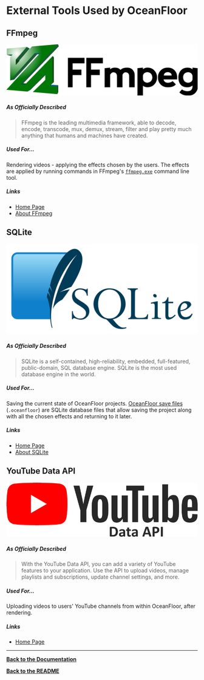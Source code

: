 # External Tools Used by OceanFloor

## FFmpeg

![](./images/ffmpeg.png)

##### As Officially Described

> FFmpeg is the leading multimedia framework, able to decode, encode, transcode, mux, demux, stream, filter and play pretty much anything that humans and machines have created.

##### Used For...

Rendering videos - applying the effects chosen by the users.
The effects are applied by running commands in FFmpeg's [`ffmpeg.exe`](https://www.ffmpeg.org/ffmpeg.html) command line tool.

##### Links

- [Home Page](https://www.ffmpeg.org/)
- [About FFmpeg](https://www.ffmpeg.org/about.html)

## SQLite

![](./images/sqlite.png)

##### As Officially Described

> SQLite is a self-contained, high-reliability, embedded, full-featured, public-domain, SQL database engine. SQLite is the most used database engine in the world.

##### Used For...

Saving the current state of OceanFloor projects. [OceanFloor save files](./save-file-structure.md) (`.oceanfloor`) are SQLite database files that allow saving the project along with all the chosen effects and returning to it later.

##### Links

- [Home Page](https://www.sqlite.org/)
- [About SQLite](https://www.sqlite.org/about.html)

## YouTube Data API

![](./images/youtube_api.png)

##### As Officially Described

> With the YouTube Data API, you can add a variety of YouTube features to your application. Use the API to upload videos, manage playlists and subscriptions, update channel settings, and more.

##### Used For...

Uploading videos to users' YouTube channels from within OceanFloor, after rendering.

##### Links

- [Home Page](https://developers.google.com/youtube/v3/)

---

**[Back to the Documentation](../documentation.md)**

**[Back to the README](../readme.md)**
